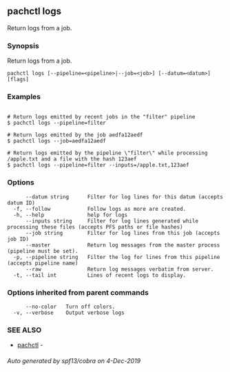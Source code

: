 ## pachctl logs

Return logs from a job.

### Synopsis

Return logs from a job.

```
pachctl logs [--pipeline=<pipeline>|--job=<job>] [--datum=<datum>] [flags]
```

### Examples

```

# Return logs emitted by recent jobs in the "filter" pipeline
$ pachctl logs --pipeline=filter

# Return logs emitted by the job aedfa12aedf
$ pachctl logs --job=aedfa12aedf

# Return logs emitted by the pipeline \"filter\" while processing /apple.txt and a file with the hash 123aef
$ pachctl logs --pipeline=filter --inputs=/apple.txt,123aef
```

### Options

```
      --datum string      Filter for log lines for this datum (accepts datum ID)
  -f, --follow            Follow logs as more are created.
  -h, --help              help for logs
      --inputs string     Filter for log lines generated while processing these files (accepts PFS paths or file hashes)
      --job string        Filter for log lines from this job (accepts job ID)
      --master            Return log messages from the master process (pipeline must be set).
  -p, --pipeline string   Filter the log for lines from this pipeline (accepts pipeline name)
      --raw               Return log messages verbatim from server.
  -t, --tail int          Lines of recent logs to display.
```

### Options inherited from parent commands

```
      --no-color   Turn off colors.
  -v, --verbose    Output verbose logs
```

### SEE ALSO

* [pachctl](pachctl.md)	 - 

###### Auto generated by spf13/cobra on 4-Dec-2019
